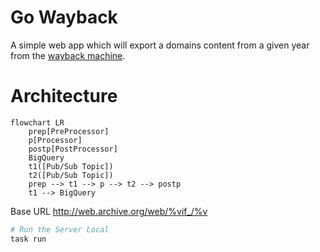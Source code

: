 # Go Wayback
A simple web app which will export a domains content from a given year from the [wayback machine](https://support.archive-it.org/hc/en-us/articles/115001790023-Access-Archive-It-s-Wayback-index-with-the-CDX-C-API).

# Architecture
```mermaid
flowchart LR
    prep[PreProcessor]
    p[Processor]
    postp[PostProcessor]
    BigQuery
    t1([Pub/Sub Topic])
    t2([Pub/Sub Topic])
    prep --> t1 --> p --> t2 --> postp
    t1 --> BigQuery
``````

Base URL http://web.archive.org/web/%vif_/%v

```bash
# Run the Server Local
task run
```